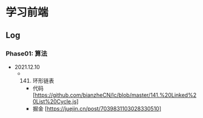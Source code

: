 # 学习前端

## Log

### Phase01: 算法

- 2021.12.10
  - 141. 环形链表
    - 代码 [https://github.com/bianzheCN/lc/blob/master/141.%20Linked%20List%20Cycle.js]
    - 掘金 [https://juejin.cn/post/7039831103028330510]
